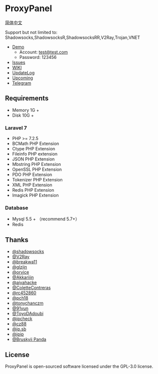 # ProxyPanel
[简体中文](https://github.com/ZBrettonYe/ProxyPanel/wiki)

Support but not limited to: Shadowsocks,ShadowsocksR,ShadowsocksRR,V2Ray,Trojan,VNET

- [Demo](https://demo.proxypanel.ml/) 
    - Account: test@test.com
    - Password: 123456
- [Issues](https://github.com/ZBrettonYe/ProxyPanel/issues)
- [WIKI](https://proxypanel.gitbook.io/wiki/)
- [UpdateLog](https://proxypanel.gitbook.io/wiki/updatelog)
- [Upcoming](https://github.com/ZBrettonYe/ProxyPanel/projects/2)
- [Telegram](https://t.me/joinchat/GUrO5hZsT3FOd79HAa9pcA)


## Requirements
- Memory 1G +
- Disk 10G +

### Laravel 7
- PHP >= 7.2.5
- BCMath PHP Extension
- Ctype PHP Extension
- Fileinfo PHP extension
- JSON PHP Extension
- Mbstring PHP Extension
- OpenSSL PHP Extension
- PDO PHP Extension
- Tokenizer PHP Extension
- XML PHP Extension
- Redis PHP Extension
- Imagick PHP Extension

### Database
- Mysql 5.5 + （recommend 5.7+）
- Redis

## Thanks
- [@shadowsocks](https://github.com/shadowsocks)
- [@V2Ray](https://www.v2ray.com)
- [@breakwa11](https://github.com/breakwa11)
- [@glzjin](https://github.com/esdeathlove)
- [@orvice](https://github.com/orvice)
- [@Akkariiin](https://github.com/shadowsocksrr)
- [@aiyahacke](https://github.com/aiyahacke)
- [@ColetteContreras](https://github.com/ColetteContreras)
- [@rc452860](https://github.com/rc452860)
- [@pch18](https://github.com/pch18)
- [@tonychanczm](https://github.com/tonychanczm)
- [@91yun](https://github.com/91yun)
- [@ToyoDAdoubi](https://github.com/ToyoDAdoubi)
- [@ipcheck](https://ipcheck.need.sh)
- [@cz88](http://www.cz88.net/index.shtml)
- [@ip.sb](https://www.ip.sb)
- [@ipip](https://www.ipip.net)
- [@Bruskyii Panda](https://github.com/ssrpanel)

## License

ProxyPanel is open-sourced software licensed under the GPL-3.0 license.

